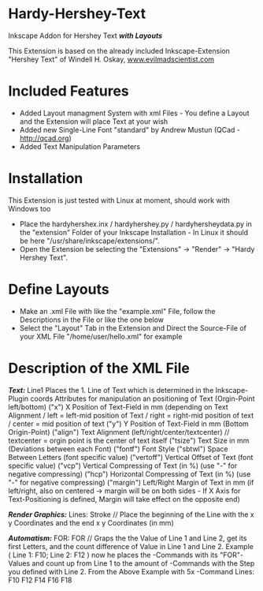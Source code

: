 # Hardy-Hershey-Text
Inkscape Addon for Hershey Text ***with Layouts***

This Extension is based on the already included Inkscape-Extension "Hershey Text" of Windell H. Oskay, www.evilmadscientist.com

# Included Features
- Added Layout managment System with xml Files - You define a Layout and the Extension will place Text at your wish
- Added new Single-Line Font "standard" by Andrew Mustun (QCad - http://qcad.org)
- Added Text Manipulation Parameters

# Installation
This Extension is just tested with Linux at moment, should work with Windows too
- Place the hardyhershex.inx / hardyhershey.py / hardyhersheydata.py in the "extension" Folder of your Inkscape Installation - In Linux it should be here "/usr/share/inkscape/extensions/". 
- Open the Extension be selecting the "Extensions" -> "Render" -> "Hardy Hershey Text". 

# Define Layouts
- Make an .xml File with like the "example.xml" File, follow the Descriptions in the File or like the one below
- Select the "Layout" Tab in the Extension and Direct the Source-File of your XML File "/home/user/hello.xml" for example

# Description of the XML File
***Text:***
	<coords>Line1</coords> Places the 1. Line of Text which is determined in the Inkscape-Plugin
	coords Attributes for manipulation an positioning of Text (Orgin-Point left/bottom)
	("x") X Position of Text-Field in mm (depending on Text Alignment / left = left-mid position of Text / right = right-mid position of text / center = mid position of text
	("y") Y Position of Text-Field in mm (Bottom Origin-Point)
	("align") Text Alignment (left/right/center/textcenter) // textcenter = orgin point is the center of text itself
	("tsize") Text Size in mm (Deviations between each Font)
	("fontf") Font Style
	("sbtwl") Space Between Letters (font specific value)
	("vertoff") Vertical Offset of Text (font specific value)
	("vcp") Vertical Compressing of Text (in %) (use "-" for negative compressing)
	("hcp") Horizontal Compressing of Text (in %) (use "-" for negative compressing)
	("margin") Left/Right Margin of Text in mm (if left/right, also on centered -> margin will be on both sides - If X Axis for Text-Positioning is defined, Margin will take effect on the opposite end)

***Render Graphics:***
	Lines:  <coords x="0" y="26" endx="10" endy="26">Stroke</coords> // Place the beginning of the Line with the x y Coordinates and the end x y Coordinates (in mm)

***Automatism:***
	FOR: <coords x="9" y="2.5" sbtwl="0" fontf="standard" align="textcenter" margin="3" tsize="5" vcp="0">FOR</coords> // Graps the the Value of Line 1 and Line 2, get its first Letters, and the count difference of Value in Line 1 and Line 2. Example ( Line 1: F10; Line 2: F12 ) now he places the <coords>-Commands with its "FOR"-Values and count up from Line 1 to the amount of <coords>-Commands with the Step you defined with Line 2.
	From the Above Example with 5x <coords>-Command Lines: F10 F12 F14 F16 F18
